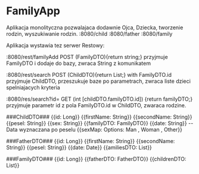 # FamilyApp

Aplikacja monolityczna pozwalajaca dodawnie Ojca, Dziecka, tworzenie rodzin, wyszukiwanie rodzin.
:8080/child
:8080/father
:8080/family

Aplikacja wystawia tez serwer Restowy:

:8080/rest/familyAdd
POST (FamilyDTO){return string;}
przyjmuje FamilyDTO i dodaje do bazy, zwraca String z komunikatem

:8080/rest/search
POST (ChildDTO){return List<ChildDTO>;} with FamilyDTO.id
przyjmuje ChildDTO, przeszukuje baze po parametrach, zwraca liste dzieci spelniajacych kryteria
        
:8080/res/search?id=
GET (int [childDTO.familyDTO.id]) {return familyDTO;}
przyjmuje parametr id z pola FamilyDTO.id w ChildDTO, zwaraca rodzine.


###ChildDTO###
{{id: Long}}
{{firstName: String}}
{{secondName: String}}
{{pesel: String}}
{{sex: String}}
{{familyDTO: FamilyDTO}}
{{date: String}} -- Data wyznaczana po peselu
{{sexMap: Options: Man , Woman , Other}}
        
###FatherDTO###
{{id: Long}}
{{firstName: String}}
{{secondName: String}}
{{pesel: String}}
{{date: Date}}
{{amiliesDTO: List<FamilyDTO>}}

###FamilyDTO###
{{id: Long}}
{{fatherDTO: FatherDTO}}
{{childrenDTO: List<ChildDTO>}}
